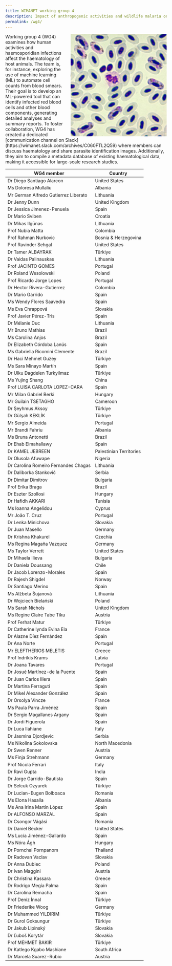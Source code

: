 ```yaml
---
title: WIMANET working group 4
description: Impact of anthropogenic activities and wildlife malaria on host haematology
permalink: /wg4/
---
```

<img alt="logo" src="../assets/theme/images/wg4.jpg" width="300" align="right" style="position: relative; padding-left:20px;">
Working group 4 (WG4) examines how human activities and haemosporidian infections affect the haematology of host animals. The team is, for instance, exploring the use of machine learning (ML) to automate cell counts from blood smears. Their goal is to develop an ML-powered tool that can identify infected red blood cells and other blood components, generating detailed analyses and summary reports. To foster collaboration, WG4 has created a dedicated [communication channel on Slack](https://wimanet.slack.com/archives/C060FTL2Q59) where members can discuss haematology and share parasite identification images. Additionally, they aim to compile a metadata database of existing haematological data, making it accessible for large-scale research studies.

| WG4 member  | Country |
| -----  | ----------- |
|	Dr Diego Santiago Alarcon	|	United States	|
|	Ms Doloresa Mullaliu	|	Albania	|
|	Mr German Alfredo Gutierrez Liberato	|	Lithuania	|
|	Dr Jenny Dunn	|	United Kingdom	|
|	Dr Jessica Jimenez-Penuela	|	Spain	|
|	Dr Mario Sviben	|	Croatia	|
|	Dr Mikas Ilgūnas	|	Lithuania	|
|	Prof Nubia Matta	|	Colombia	|
|	Prof Rahman Nurkovic	|	Bosnia & Herzegovina	|
|	Prof Ravinder Sehgal	|	United States	|
|	Dr Tamer ALBAYRAK	|	Türkiye	|
|	Dr Vaidas Palinauskas	|	Lithuania	|
|	Prof JACINTO GOMES	|	Portugal	|
|	Dr Roland Wesolowski	|	Poland	|
|	Prof Ricardo Jorge Lopes	|	Portugal	|
|	Dr Hector Rivera-Gutierrez	|	Colombia	|
|	Dr Mario Garrido	|	Spain	|
|	Ms Wendy Flores Saavedra	|	Spain	|
|	Ms Eva Chrappová	|	Slovakia	|
|	Prof Javier Pérez-Tris	|	Spain	|
|	Dr Mélanie Duc	|	Lithuania	|
|	Mr Bruno Mathias	|	Brazil	|
|	Ms Carolina Anjos	|	Brazil	|
|	Dr Elizabeth Córdoba Lanús	|	Spain	|
|	Ms Gabriella Ricomini Clemente	|	Brazil	|
|	Dr Haci Mehmet Guzey	|	Türkiye	|
|	Ms Sara Minayo Martín	|	Spain	|
|	Dr Ulku Dagdelen Turkyilmaz	|	Türkiye	|
|	Ms Yujing Shang	|	China	|
|	Prof LUISA CARLOTA LOPEZ-CARA	|	Spain	|
|	Mr Milan Gabriel Berki	|	Hungary	|
|	Mr Guilain TSETAGHO	|	Cameroon	|
|	Dr Şeyhmus Aksoy	|	Türkiye	|
|	Dr Gülşah KEKLİK	|	Türkiye	|
|	Mr Sergio Almeida	|	Portugal	|
|	Mr Brandi Fahriu	|	Albania	|
|	Ms Bruna Antonetti	|	Brazil	|
|	Dr Ehab Elmahallawy	|	Spain	|
|	Dr KAMEL JEBREEN	|	Palestinian Territories	|
|	Dr Olusola Afuwape	|	Nigeria	|
|	Dr Carolina Romeiro Fernandes Chagas	|	Lithuania	|
|	Dr Daliborka Stanković	|	Serbia	|
|	Dr Dimitar Dimitrov	|	Bulgaria	|
|	Prof Erika Braga	|	Brazil	|
|	Dr Eszter Szollosi	|	Hungary	|
|	Dr Hafidh AKKARI	|	Tunisia	|
|	Ms Ioanna Angelidou	|	Cyprus	|
|	Mr João T. Cruz	|	Portugal	|
|	Dr Lenka Minichova	|	Slovakia	|
|	Dr Juan Masello	|	Germany	|
|	Dr Krishna Khakurel	|	Czechia	|
|	Ms Regina Magaña Vazquez	|	Germany	|
|	Ms Taylor Verrett	|	United States	|
|	Dr Mihaela Ilieva	|	Bulgaria	|
|	Dr Daniela Doussang	|	Chile	|
|	Dr Jacob Lorenzo-Morales	|	Spain	|
|	Dr Rajesh Shigdel	|	Norway	|
|	Dr Santiago Merino	|	Spain	|
|	Ms Alžbeta Šujanová	|	Lithuania	|
|	Dr Wojciech Bielański	|	Poland	|
|	Ms Sarah Nichols	|	United Kingdom	|
|	Ms Regine Claire Tabe Tiku	|	Austria	|
|	Prof Ferhat Matur	|	Türkiye	|
|	Dr Catherine lynda Evina Ela	|	France	|
|	Dr Alazne Díez Fernández	|	Spain	|
|	Dr Ana Norte	|	Portugal	|
|	Mr ELEFTHERIOS MELETIS	|	Greece	|
|	Prof Indrikis Krams	|	Latvia	|
|	Dr Joana Tavares	|	Portugal	|
|	Dr Josué Martínez-de la Puente	|	Spain	|
|	Dr Juan Carlos Illera	|	Spain	|
|	Dr Martina Ferraguti	|	Spain	|
|	Dr Mikel Alexander González	|	Spain	|
|	Dr Orsolya Vincze	|	France	|
|	Ms Paula Parra Jiménez	|	Spain	|
|	Dr Sergio Magallanes Argany	|	Spain	|
|	Dr Jordi Figuerola	|	Spain	|
|	Dr Luca Ilahiane	|	Italy	|
|	Dr Jasmina Djordjevic	|	Serbia	|
|	Ms Nikolina Sokolovska	|	North Macedonia	|
|	Dr Swen Renner	|	Austria	|
|	Ms Finja Strehmann	|	Germany	|
|	Prof Nicola Ferrari	|	Italy	|
|	Dr Ravi Gupta	|	India	|
|	Dr Jorge Garrido-Bautista	|	Spain	|
|	Dr Selcuk Ozyurek	|	Türkiye	|
|	Dr Lucian-Eugen Bolboaca	|	Romania	|
|	Ms Elona Hasalla	|	Albania	|
|	Ms Ana Irina Martín López	|	Spain	|
|	Dr ALFONSO MARZAL	|	Spain	|
|	Dr Csongor Vágási	|	Romania	|
|	Dr Daniel Becker	|	United States	|
|	Ms Lucía Jiménez-Gallardo	|	Spain	|
|	Ms Nóra Ágh	|	Hungary	|
|	Dr Pornchai Pornpanom	|	Thailand	|
|	Dr Radovan Vaclav	|	Slovakia	|
|	Dr Anna Dubiec	|	Poland	|
|	Dr Ivan Maggini	|	Austria	|
|	Dr Christina Kassara	|	Greece	|
|	Dr Rodrigo Megía Palma	|	Spain	|
|	Dr Carolina Remacha	|	Spain	|
|	Prof Deniz İnnal	|	Türkiye	|
|	Dr Friederike Woog	|	Germany	|
|	Dr Muhammed YILDIRIM	|	Türkiye	|
|	Dr Gurol Goksungur	|	Türkiye	|
|	Dr Jakub Lipinský	|	Slovakia	|
|	Dr Ľuboš Korytár	|	Slovakia	|
|	Prof MEHMET BAKIR	|	Türkiye	|
|	Dr Katlego Kgabo Mashiane	|	South Africa	|
|	Dr Marcela Suarez-Rubio	|	Austria	|

